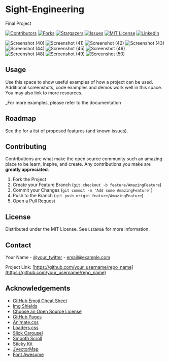 
# Sight-Engineering
Final Project

[![Contributors][contributors-shield]][contributors-url]
[![Forks][forks-shield]][forks-url]
[![Stargazers][stars-shield]][stars-url]
[![Issues][issues-shield]][issues-url]
[![MIT License][license-shield]][license-url]
[![LinkedIn][linkedin-shield]][linkedin-url]

![Screenshot (40)](https://user-images.githubusercontent.com/80274745/135560363-e3a5cce5-313b-4faa-bdba-389498a5cc3e.png)
![Screenshot (41)](https://user-images.githubusercontent.com/80274745/135560369-f69fe175-787b-47bf-a850-8fe88971645c.png)
![Screenshot (42)](https://user-images.githubusercontent.com/80274745/135560372-987d5107-4abd-4e36-b164-026897329916.png)
![Screenshot (43)](https://user-images.githubusercontent.com/80274745/135560376-f146ecfb-3881-4015-983c-28f373c15ea5.png)
![Screenshot (44)](https://user-images.githubusercontent.com/80274745/135560379-1fbd794d-77a1-4b35-afdc-3455b18b44d3.png)
![Screenshot (45)](https://user-images.githubusercontent.com/80274745/135560384-85c539ea-94a3-4715-b4e0-0ddb82da6ba4.png)
![Screenshot (46)](https://user-images.githubusercontent.com/80274745/135560388-c66f017e-48e0-4551-8f09-ce034d1176dc.png)
![Screenshot (48)](https://user-images.githubusercontent.com/80274745/135560396-a256a0f4-0077-437b-9a78-439a073de52c.png)
![Screenshot (49)](https://user-images.githubusercontent.com/80274745/135560401-3b6fcd6a-40a4-42dd-b358-bca9193fbfbd.png)
![Screenshot (50)](https://user-images.githubusercontent.com/80274745/135560406-bdec59de-1bc7-4ed4-bee5-528cd1069eef.png)

<!-- USAGE EXAMPLES -->
## Usage

Use this space to show useful examples of how a project can be used. Additional screenshots, code examples and demos work well in this space. You may also link to more resources.

_For more examples, please refer to the documentation



<!-- ROADMAP -->
## Roadmap

See the for a list of proposed features (and known issues).



<!-- CONTRIBUTING -->
## Contributing

Contributions are what make the open source community such an amazing place to be learn, inspire, and create. Any contributions you make are **greatly appreciated**.

1. Fork the Project
2. Create your Feature Branch (`git checkout -b feature/AmazingFeature`)
3. Commit your Changes (`git commit -m 'Add some AmazingFeature'`)
4. Push to the Branch (`git push origin feature/AmazingFeature`)
5. Open a Pull Request



<!-- LICENSE -->
## License

Distributed under the MIT License. See `LICENSE` for more information.



<!-- CONTACT -->
## Contact

Your Name - [@your_twitter](https://www.linkedin.com/in/yasiru-dahanayaka-8bb47319a) - email@example.com

Project Link: [https://github.com/your_username/repo_name](https://github.com/your_username/repo_name)



<!-- ACKNOWLEDGEMENTS -->
## Acknowledgements
* [GitHub Emoji Cheat Sheet](https://www.webpagefx.com/tools/emoji-cheat-sheet)
* [Img Shields](https://shields.io)
* [Choose an Open Source License](https://choosealicense.com)
* [GitHub Pages](https://pages.github.com)
* [Animate.css](https://daneden.github.io/animate.css)
* [Loaders.css](https://connoratherton.com/loaders)
* [Slick Carousel](https://kenwheeler.github.io/slick)
* [Smooth Scroll](https://github.com/cferdinandi/smooth-scroll)
* [Sticky Kit](http://leafo.net/sticky-kit)
* [JVectorMap](http://jvectormap.com)
* [Font Awesome](https://fontawesome.com)


<!-- MARKDOWN LINKS & IMAGES -->
<!-- https://www.markdownguide.org/basic-syntax/#reference-style-links -->
[contributors-shield]: https://img.shields.io/github/contributors/othneildrew/Best-README-Template.svg?style=for-the-badge
[contributors-url]: https://github.com/othneildrew/Best-README-Template/graphs/contributors
[forks-shield]: https://img.shields.io/github/forks/othneildrew/Best-README-Template.svg?style=for-the-badge
[forks-url]: https://github.com/othneildrew/Best-README-Template/network/members
[stars-shield]: https://img.shields.io/github/stars/othneildrew/Best-README-Template.svg?style=for-the-badge
[stars-url]: https://github.com/othneildrew/Best-README-Template/stargazers
[issues-shield]: https://img.shields.io/github/issues/othneildrew/Best-README-Template.svg?style=for-the-badge
[issues-url]: https://github.com/othneildrew/Best-README-Template/issues
[license-shield]: https://img.shields.io/github/license/othneildrew/Best-README-Template.svg?style=for-the-badge
[license-url]: https://github.com/othneildrew/Best-README-Template/blob/master/LICENSE.txt
[linkedin-shield]: https://img.shields.io/badge/-LinkedIn-black.svg?style=for-the-badge&logo=linkedin&colorB=555
[linkedin-url]: https://linkedin.com/in/othneildrew
[product-screenshot]: images/screenshot.png


